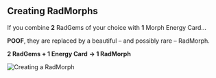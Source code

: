 ## Creating RadMorphs

If you combine **2** RadGems of your choice with **1** Morph Energy Card…

**POOF**, they are replaced by a beautiful – and possibly rare – RadMorph.

**2 RadGems + 1 Energy Card**
**→ 1 RadMorph**

![Creating a RadMorph](/quests-images/key/JettyConversation_RadMorphCreation.webp)
